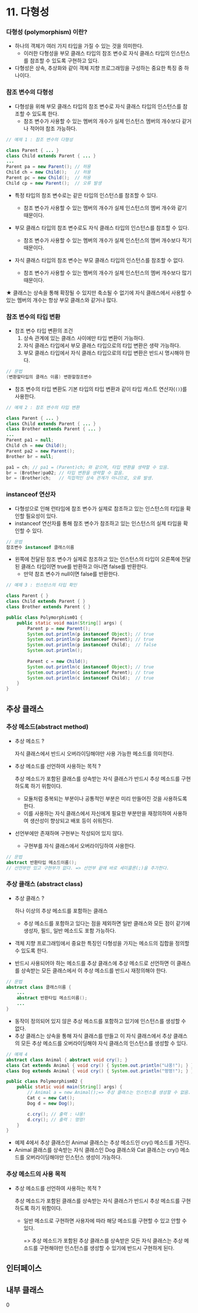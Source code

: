 # 11. 다형성

### 다형성 (polymorphism) 이란?

- 하나의 객체가 여러 가지 타입을 가질 수 있는 것을 의미한다.
  - 이러한 다형성을 부모 클래스 타입의 참조 변수로 자식 클래스 타입의 인스턴스를 참조할 수 있도록 구현하고 있다.
- 다형성은 상속, 추상화와 같이 객체 지향 프로그래밍을 구성하는 중요한 특징 중 하나이다.

### 참조 변수의 다형성

- 다형성을 위해 부모 클래스 타입의 참조 변수로 자식 클래스 타입의 인스턴스를 참조할 수 있도록 한다.
  - 참조 변수가 사용할 수 있는 멤버의 개수가 실제 인스턴스 멤버의 개수보다 같거나 적어야 참조 가능하다.

```java
// 예제 1 : 참조 변수의 다형성

class Parent { ... }
class Child extends Parent { ... }
...
Parent pa = new Parent(); // 허용
Child ch = new Child();   // 허용
Parent pc = new Child();  // 허용
Child cp = new Parent();  // 오류 발생
```

- 특정 타입의 참조 변수로는 같은 타입의 인스턴스를 참조할 수 있다.
  - 참조 변수가 사용할 수 있는 멤버의 개수가 실제 인스턴스의 멤버 개수와 같기 때문이다.
- 부모 클래스 타입의 참조 변수로도 자식 클래스 타입의 인스턴스를 참조할 수 있다.
  - 참조 변수가 사용할 수 있는 멤버의 개수가 실제 인스턴스의 멤버 개수보다 적기 때문이다.

- 자식 클래스 타입의 참조 변수는 부모 클래스 타입의 인스턴스를 참조할 수 없다.
  - 참조 변수가 사용할 수 있는 멤버의 개수가 실제 인스턴스의 멤버 개수보다 많기 때문이다.

★ 클래스는 상속을 통해 확장될 수 있지만 축소될 수 없기에 자식 클래스에서 사용할 수 있는 멤버의 개수는 항상 부모 클래스와 같거나 많다.

### 참조 변수의 타입 변환

- 참조 변수 타입 변환의 조건
  1. 상속 관계에 있는 클래스 사이에만 타입 변환이 가능하다.
  2. 자식 클래스 타입에서 부모 클래스 타입으로의 타입 변환은 생략 가능하다.
  3. 부모 클래스 타입에서 자식 클래스 타입으로의 타입 변환은 반드시 명시해야 한다.

```java
// 문법
(변환할타입의 클래스 이름) 변환할참조변수
```

- 참조 변수의 타입 변환도 기본 타입의 타입 변환과 같이 타입 캐스트 연산자(`()`)를 사용한다.

```java
// 예제 2 : 참조 변수의 타입 변환

class Parent { ... }
class Child extends Parent { ... }
class Brother extends Parent { ... }
...
Parent pa1 = null;
Child ch = new Child();
Parent pa2 = new Parent();
Brother br = null;

pa1 = ch; // pa1 = (Parent)ch; 와 같으며, 타입 변환을 생략할 수 있음.
br = (Brother)pa02; // 타입 변환을 생략할 수 없음.
br = (Brother)ch;   // 직접적인 상속 관계가 아니므로, 오류 발생.
```

### instanceof 연산자

- 다형성으로 인해 런타임에 참조 변수가 실제로 참조하고 있는 인스턴스의 타입을 확인할 필요성이 있다.
- instanceof 연산자를 통해 참조 변수가 참조하고 있는 인스턴스의 실제 타입을 확인할 수 있다.

```java
// 문법
참조변수 instanceof 클래스이름
```

- 왼쪽에 전달된 참조 변수가 실제로 참조하고 있는 인스턴스의 타입이 오른쪽에 전달된 클래스 타입이면 true를 반환하고 아니면 false를 반환한다.
  - 만약 참조 변수가 null이면 false를 반환한다.

```java
// 예제 3 : 인스턴스의 타입 확인

class Parent { }
class Child extends Parent { }
class Brother extends Parent { }

public class Polymorphism01 {
    public static void main(String[] args) {
        Parent p = new Parent();
        System.out.println(p instanceof Object); // true
        System.out.println(p instanceof Parent); // true
        System.out.println(p instanceof Child);  // false
        System.out.println();
        
        Parent c = new Child();
        System.out.println(c instanceof Object); // true
        System.out.println(c instanceof Parent); // true
        System.out.println(c instanceof Child);  // true
    }
}
```



## 추상 클래스

### 추상 메소드(abstract method)

- 추상 메소드 ?

  자식 클래스에서  반드시 오버라이딩해야만 사용 가능한 메소드를 의미한다.

- 추상 메소드를 선언하여 사용하는 목적 ?

  추상 메소드가 포함된 클래스를 상속받는 자식 클래스가 반드시 추상 메소드를 구현하도록 하기 위함이다.

  - 모듈처럼 중복되는 부분이나 공통적인 부분은 미리 만들어진 것을 사용하도록 한다.
  - 이를 사용하는 자식 클래스에서 자신에게 필요한 부분만을 재정의하여 사용하여 생산성이 향상되고 배포 등이 쉬워진다.
  
- 선언부에만 존재하며 구현부는 작성되어 있지 않다.

  - 구현부를 자식 클래스에서 오버라이딩하여 사용한다.

```java
// 문법
abstract 반환타입 메소드이름();
// 선언부만 있고 구현부가 없다. => 선언부 끝에 바로 세미콜론(;)을 추가한다.
```

### 추상 클래스 (abstract class)

- 추상 클래스 ?

  하나 이상의 추상 메소드를 포함하는 클래스

  - 추상 메소드를 포함하고 있다는 점을 제외하면 일반 클래스와 모든 점이 같기에 생성자, 필드, 일반 메소드도 포함 가능하다.

- 객체 지향 프로그래밍에서 중요한 특징인 다형성을 가지는 메소드의 집합을 정의할 수 있도록 한다.
- 반드시 사용되어야 하는 메소드를 추상 클래스에 추상 메소드로 선언하면 이 클래스를 상속받는 모든 클래스에서 이 추상 메소드를 반드시 재정의해야 한다.

```java
// 문법
abstract class 클래스이름 {
    ...
    abstract 반환타입 메소드이름();
    ...
}
```

- 동작이 정의되어 있지 않은 추상 메소드를 포함하고 있기에 인스턴스를 생성할 수 없다.
- 추상 클래스는 상속을 통해 자식 클래스를 만들고 이 자식 클래스에서 추상 클래스의 모든 추상 메소드를 오버라이딩해야 자식 클래스의 인스턴스를 생성할 수 있다.

```java
// 예제 4 
abstract class Animal { abstract void cry(); }
class Cat extends Animal { void cry() { System.out.println("냐옹!"); } }
class Dog extends Animal { void cry() { System.out.println("멍멍!"); } }

public class Polymorphism02 {
    public static void main(String[] args) {
        // Animal a = new Animal();=> 추상 클래스는 인스턴스를 생성할 수 없음.
        Cat c = new Cat();
        Dog d = new Dog();

        c.cry(); // 출력 : 냐옹!
        d.cry(); // 출력 : 멍멍!
    }
}
```

- 예제 4에서 추상 클래스인 Animal 클래스는 추상 메소드인 cry() 메소드를 가진다.
- Animal 클래스를 상속받는 자식 클래스인 Dog 클래스와 Cat 클래스는 cry() 메소드를 오버라이딩해야만 인스턴스 생성이 가능하다.

### 추상 메소드의 사용 목적

- 추상 메소드를 선언하여 사용하는 목적 ?

  추상 메소드가 포함된 클래스를 상속받는 자식 클래스가 반드시 추상 메소드를 구현하도록 하기 위함이다.
  - 일반 메소드로 구현하면 사용자에 따라 해당 메소드를 구현할 수 있고 안할 수 있다.

    => 추상 메소드가 포함된 추상 클래스를 상속받은 모든 자식 클래스는 추상 메소드를 구현해야만 인스턴스를 생성할 수 있기에 반드시 구현하게 된다.



## 인터페이스

## 내부 클래스



0